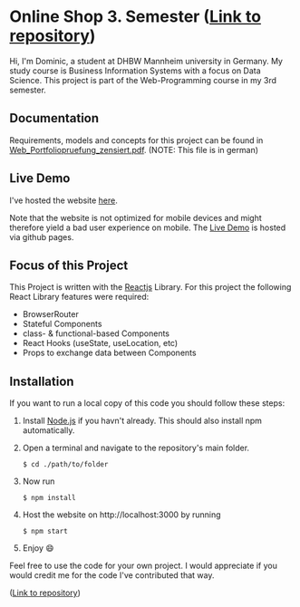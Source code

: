 # Online Shop 3. Semester ([Link to repository](https://github.com/PatchFramework/online_shop_3_semester))
Hi, I'm Dominic, a student at DHBW Mannheim university in Germany. 
My study course is Business Information Systems with a focus on Data Science.
This project is part of the Web-Programming course in my 3rd semester. 

## Documentation
Requirements, models and concepts for this project can be found in [Web_Portfoliopruefung_zensiert.pdf](./Web_Portfoliopruefung_zensiert.pdf). (NOTE: This file is in german)

## Live Demo
I've hosted the website [here](https://patchframework.github.io/online_shop_3_semester). 

Note that the website is not optimized for mobile devices and might therefore yield a bad user experience on mobile.
The [Live Demo](https://patchframework.github.io/online_shop_3_semester) is hosted via github pages.


## Focus of this Project
This Project is written with the [Reactjs](https://reactjs.org) Library. For this project the following React Library features were required:

- BrowserRouter
- Stateful Components
- class- & functional-based Components
- React Hooks (useState, useLocation, etc)
- Props to exchange data between Components

## Installation
If you want to run a local copy of this code you should follow these steps:

1. Install [Node.js](https://nodejs.org/en/) if you havn't already. This should also install npm automatically.
2. Open a terminal and navigate to the repository's main folder. 
    ```
    $ cd ./path/to/folder
    ```

3. Now run 
    ```
    $ npm install
    ```
4. Host the website on http://localhost:3000 by running
    ```
    $ npm start
    ```
5. Enjoy 😄

Feel free to use the code for your own project. I would appreciate if you would credit me for the code I've contributed that way.

([Link to repository](https://github.com/PatchFramework/online_shop_3_semester))